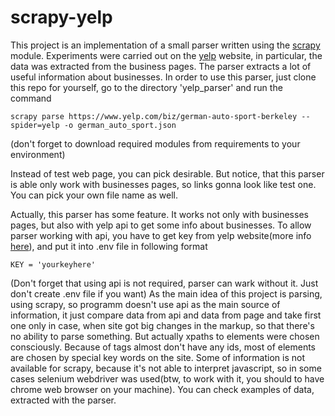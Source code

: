 # scrapy-yelp
  This project is an implementation of a small parser written using the [scrapy](https://docs.scrapy.org/en/latest/index.html) module. Experiments were carried out on the [yelp](https://www.yelp.com/) website, in particular, the data was extracted from the business pages. The parser extracts a lot of useful information about businesses.
  In order to use this parser, just clone this repo for yourself, go to the directory 'yelp_parser' and run the command 
  
`scrapy parse https://www.yelp.com/biz/german-auto-sport-berkeley --spider=yelp -o german_auto_sport.json`

(don't forget to download required modules from requirements to your environment)

Instead of test web page, you can pick desirable. But notice, that this parser is able only work with businesses pages, so links gonna look like test one. You can pick your own file name as well.

  Actually, this parser has some feature. It works not only with businesses pages, but also with yelp api to get some info about businesses. To allow parser working with api, you have to get key from yelp website(more info [here](https://www.yelp.com/developers/documentation/v3/authentication)), and put it into .env file in following format 
  
  `KEY = 'yourkeyhere'`
  
  (Don't forget that using api is not required, parser can wark without it. Just don't create .env file if you want)
  As the main idea of this project is parsing, using scrapy, so programm doesn't use api as the main source of information, it just compare data from api and data from page and take first one only in case, when site got big changes in the markup, so that there's no ability to parse something. But actually xpaths to elements were chosen consciously. Because of tags almost don't have any ids, most of elements are chosen by special key words on the site. Some of information is not available for scrapy, because it's not able to interpret javascript, so in some cases selenium webdriver was used(btw, to work with it, you should to have chrome web browser on your machine). You can check examples of data, extracted with the parser.
